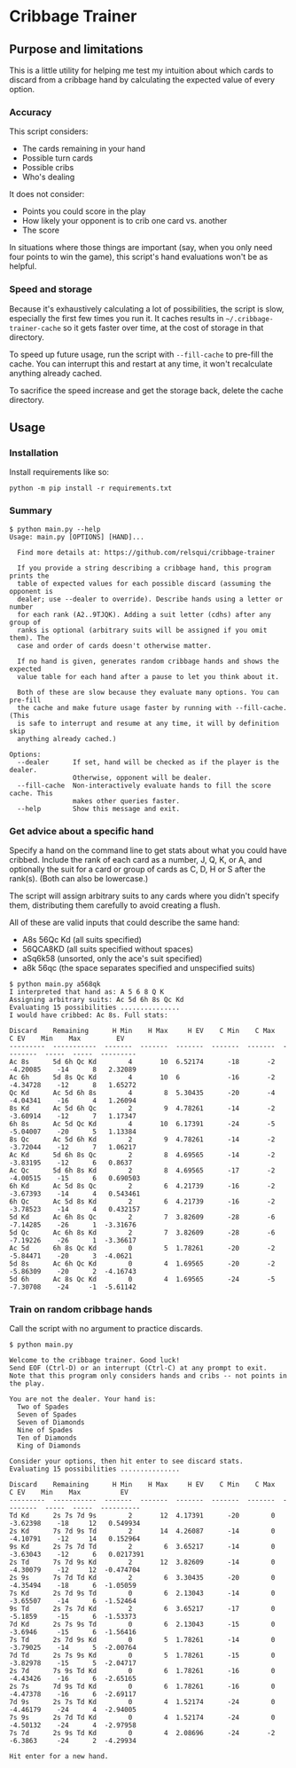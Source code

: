 # Cribbage Trainer

## Purpose and limitations

This is a little utility for helping me test my intuition about which cards to discard from a cribbage hand by calculating the expected value of every option.

### Accuracy

This script considers:
* The cards remaining in your hand
* Possible turn cards
* Possible cribs
* Who's dealing

It does not consider:
* Points you could score in the play
* How likely your opponent is to crib one card vs. another
* The score

In situations where those things are important (say, when you only need four points to win the game), this script's hand evaluations won't be as helpful.

### Speed and storage

Because it's exhaustively calculating a lot of possibilities, the script is slow, especially the first few times you run it. It caches results in `~/.cribbage-trainer-cache` so it gets faster over time, at the cost of storage in that directory.

To speed up future usage, run the script with `--fill-cache` to pre-fill the cache. You can interrupt this and restart at any time, it won't recalculate anything already cached.

To sacrifice the speed increase and get the storage back, delete the cache directory.

## Usage

### Installation

Install requirements like so:

```
python -m pip install -r requirements.txt
```

### Summary

```
$ python main.py --help
Usage: main.py [OPTIONS] [HAND]...

  Find more details at: https://github.com/relsqui/cribbage-trainer

  If you provide a string describing a cribbage hand, this program prints the
  table of expected values for each possible discard (assuming the opponent is
  dealer; use --dealer to override). Describe hands using a letter or number
  for each rank (A2..9TJQK). Adding a suit letter (cdhs) after any group of
  ranks is optional (arbitrary suits will be assigned if you omit them). The
  case and order of cards doesn't otherwise matter.

  If no hand is given, generates random cribbage hands and shows the expected
  value table for each hand after a pause to let you think about it.

  Both of these are slow because they evaluate many options. You can pre-fill
  the cache and make future usage faster by running with --fill-cache. (This
  is safe to interrupt and resume at any time, it will by definition skip
  anything already cached.)

Options:
  --dealer      If set, hand will be checked as if the player is the dealer.
                Otherwise, opponent will be dealer.
  --fill-cache  Non-interactively evaluate hands to fill the score cache. This
                makes other queries faster.
  --help        Show this message and exit.
```

### Get advice about a specific hand

Specify a hand on the command line to get stats about what you could have cribbed. Include the rank of each card as a number, J, Q, K, or A, and optionally the suit for a card or group of cards as C, D, H or S after the rank(s). (Both can also be lowercase.)

The script will assign arbitrary suits to any cards where you didn't specify them, distributing them carefully to avoid creating a flush.

All of these are valid inputs that could describe the same hand:
* A8s 56Qc Kd (all suits specified)
* 56QCA8KD (all suits specified without spaces)
* aSq6k58 (unsorted, only the ace's suit specified)
* a8k 56qc (the space separates specified and unspecified suits)


```
$ python main.py a568qk
I interpreted that hand as: A 5 6 8 Q K
Assigning arbitrary suits: Ac 5d 6h 8s Qc Kd
Evaluating 15 possibilities ...............
I would have cribbed: Ac 8s. Full stats:

Discard    Remaining      H Min    H Max     H EV    C Min    C Max      C EV    Min    Max         EV
---------  -----------  -------  -------  -------  -------  -------  --------  -----  -----  ---------
Ac 8s      5d 6h Qc Kd        4       10  6.52174      -18       -2  -4.20085    -14      8   2.32089
Ac 6h      5d 8s Qc Kd        4       10  6            -16       -2  -4.34728    -12      8   1.65272
Qc Kd      Ac 5d 6h 8s        4        8  5.30435      -20       -4  -4.04341    -16      4   1.26094
8s Kd      Ac 5d 6h Qc        2        9  4.78261      -14       -2  -3.60914    -12      7   1.17347
6h 8s      Ac 5d Qc Kd        4       10  6.17391      -24       -5  -5.04007    -20      5   1.13384
8s Qc      Ac 5d 6h Kd        2        9  4.78261      -14       -2  -3.72044    -12      7   1.06217
Ac Kd      5d 6h 8s Qc        2        8  4.69565      -14       -2  -3.83195    -12      6   0.8637
Ac Qc      5d 6h 8s Kd        2        8  4.69565      -17       -2  -4.00515    -15      6   0.690503
6h Kd      Ac 5d 8s Qc        2        6  4.21739      -16       -2  -3.67393    -14      4   0.543461
6h Qc      Ac 5d 8s Kd        2        6  4.21739      -16       -2  -3.78523    -14      4   0.432157
5d Kd      Ac 6h 8s Qc        2        7  3.82609      -28       -6  -7.14285    -26      1  -3.31676
5d Qc      Ac 6h 8s Kd        2        7  3.82609      -28       -6  -7.19226    -26      1  -3.36617
Ac 5d      6h 8s Qc Kd        0        5  1.78261      -20       -2  -5.84471    -20      3  -4.0621
5d 8s      Ac 6h Qc Kd        0        4  1.69565      -20       -2  -5.86309    -20      2  -4.16743
5d 6h      Ac 8s Qc Kd        0        4  1.69565      -24       -5  -7.30708    -24     -1  -5.61142
```

### Train on random cribbage hands

Call the script with no argument to practice discards.

```
$ python main.py

Welcome to the cribbage trainer. Good luck!
Send EOF (Ctrl-D) or an interrupt (Ctrl-C) at any prompt to exit.
Note that this program only considers hands and cribs -- not points in the play.

You are not the dealer. Your hand is:
  Two of Spades
  Seven of Spades
  Seven of Diamonds
  Nine of Spades
  Ten of Diamonds
  King of Diamonds

Consider your options, then hit enter to see discard stats.
Evaluating 15 possibilities ...............

Discard    Remaining      H Min    H Max     H EV    C Min    C Max      C EV    Min    Max          EV
---------  -----------  -------  -------  -------  -------  -------  --------  -----  -----  ----------
Td Kd      2s 7s 7d 9s        2       12  4.17391      -20        0  -3.62398    -18     12   0.549934
2s Kd      7s 7d 9s Td        2       14  4.26087      -14        0  -4.10791    -12     14   0.152964
9s Kd      2s 7s 7d Td        2        6  3.65217      -14        0  -3.63043    -12      6   0.0217391
2s Td      7s 7d 9s Kd        2       12  3.82609      -14        0  -4.30079    -12     12  -0.474704
2s 9s      7s 7d Td Kd        2        6  3.30435      -20        0  -4.35494    -18      6  -1.05059
7s Kd      2s 7d 9s Td        0        6  2.13043      -14        0  -3.65507    -14      6  -1.52464
9s Td      2s 7s 7d Kd        2        6  3.65217      -17        0  -5.1859     -15      6  -1.53373
7d Kd      2s 7s 9s Td        0        6  2.13043      -15        0  -3.6946     -15      6  -1.56416
7s Td      2s 7d 9s Kd        0        5  1.78261      -14        0  -3.79025    -14      5  -2.00764
7d Td      2s 7s 9s Kd        0        5  1.78261      -15        0  -3.82978    -15      5  -2.04717
2s 7d      7s 9s Td Kd        0        6  1.78261      -16        0  -4.43426    -16      6  -2.65165
2s 7s      7d 9s Td Kd        0        6  1.78261      -16        0  -4.47378    -16      6  -2.69117
7d 9s      2s 7s Td Kd        0        4  1.52174      -24        0  -4.46179    -24      4  -2.94005
7s 9s      2s 7d Td Kd        0        4  1.52174      -24        0  -4.50132    -24      4  -2.97958
7s 7d      2s 9s Td Kd        0        4  2.08696      -24       -2  -6.3863     -24      2  -4.29934

Hit enter for a new hand.
```
